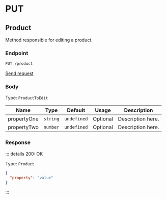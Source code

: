 # PUT

## Product

Method responsible for editing a product.

### Endpoint

```sh
PUT /product
```

[Send request](https://hopp.sh/r/FPMr0TFk3pTI '/product')

### Body

Type: `ProductToEdit`

| Name        | Type     | Default     | Usage    | Description       |
| ----------- | -------- | ----------- | -------- | ----------------- |
| propertyOne | `string` | `undefined` | Optional | Description here. |
| propertyTwo | `number` | `undefined` | Optional | Description here. |

### Response

::: details 200: OK

Type: `Product`

```json
{
  "property": "value"
}
```

:::
